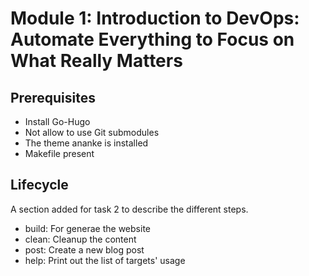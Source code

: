 ﻿# Module 1: Introduction to DevOps: Automate Everything to Focus on What Really Matters

## Prerequisites

-   Install Go-Hugo
-   Not allow to use Git submodules
-   The theme ananke is installed
-   Makefile present

## Lifecycle

A section added for task 2 to describe the different steps.

-   build: For generae the website
-   clean: Cleanup the content
-   post: Create a new blog post
-   help: Print out the list of targets' usage
